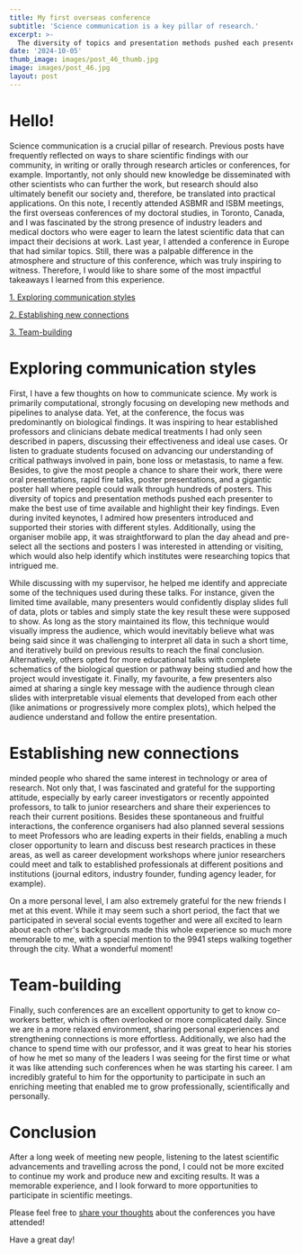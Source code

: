 ```yaml
---
title: My first overseas conference
subtitle: 'Science communication is a key pillar of research.'
excerpt: >-
  The diversity of topics and presentation methods pushed each presenter to make the best use of time available and highlight their key findings.
date: '2024-10-05'
thumb_image: images/post_46_thumb.jpg
image: images/post_46.jpg
layout: post
---
```



# Hello!

Science communication is a crucial pillar of research. Previous posts have frequently reflected on ways to share scientific findings with our community, in writing or orally through research articles or conferences, for example. Importantly, not only should new knowledge be disseminated with other scientists who can further the work, but research should also ultimately benefit our society and, therefore, be translated into practical applications. On this note, I recently attended ASBMR and ISBM meetings, the first overseas conferences of my doctoral studies, in Toronto, Canada, and I was fascinated by the strong presence of industry leaders and medical doctors who were eager to learn the latest scientific data that can impact their decisions at work. Last year, I attended a conference in Europe that had similar topics. Still, there was a palpable difference in the atmosphere and structure of this conference, which was truly inspiring to witness. Therefore, I would like to share some of the most impactful takeaways I learned from this experience.


[1. Exploring communication styles](#comm_styles)

[2. Establishing new connections](#connections)

[3. Team-building](#building)


# <a name="comm_styles">Exploring communication styles</a>

First, I have a few thoughts on how to communicate science. My work is primarily computational, strongly focusing on developing new methods and pipelines to analyse data. Yet, at the conference, the focus was predominantly on biological findings. It was inspiring to hear established professors and clinicians debate medical treatments I had only seen described in papers, discussing their effectiveness and ideal use cases. Or listen to graduate students focused on advancing our understanding of critical pathways involved in pain, bone loss or metastasis, to name a few. Besides, to give the most people a chance to share their work, there were oral presentations, rapid fire talks, poster presentations, and a gigantic poster hall where people could walk through hundreds of posters. This diversity of topics and presentation methods pushed each presenter to make the best use of time available and highlight their key findings. Even during invited keynotes, I admired how presenters introduced and supported their stories with different styles. Additionally, using the organiser mobile app, it was straightforward to plan the day ahead and pre-select all the sections and posters I was interested in attending or visiting, which would also help identify which institutes were researching topics that intrigued me.

While discussing with my supervisor, he helped me identify and appreciate some of the techniques used during these talks. For instance, given the limited time available, many presenters would confidently display slides full of data, plots or tables and simply state the key result these were supposed to show. As long as the story maintained its flow, this technique would visually impress the audience, which would inevitably believe what was being said since it was challenging to interpret all data in such a short time, and iteratively build on previous results to reach the final conclusion. Alternatively, others opted for more educational talks with complete schematics of the biological question or pathway being studied and how the project would investigate it. Finally, my favourite, a few presenters also aimed at sharing a single key message with the audience through clean slides with interpretable visual elements that developed from each other (like animations or progressively more complex plots), which helped the audience understand and follow the entire presentation.

# <a name="connections">Establishing new connections</a>

minded people who shared the same interest in technology or area of research. Not only that, I was fascinated and grateful for the supporting attitude, especially by early career investigators or recently appointed professors, to talk to junior researchers and share their experiences to reach their current positions. Besides these spontaneous and fruitful interactions, the conference organisers had also planned several sessions to meet Professors who are leading experts in their fields, enabling a much closer opportunity to learn and discuss best research practices in these areas, as well as career development workshops where junior researchers could meet and talk to established professionals at different positions and institutions (journal editors, industry founder, funding agency leader, for example).

On a more personal level, I am also extremely grateful for the new friends I met at this event. While it may seem such a short period, the fact that we participated in several social events together and were all excited to learn about each other's backgrounds made this whole experience so much more memorable to me, with a special mention to the 9941 steps walking together through the city. What a wonderful moment!


# <a name="building">Team-building</a>

Finally, such conferences are an excellent opportunity to get to know co-workers better, which is often overlooked or more complicated daily. Since we are in a more relaxed environment, sharing personal experiences and strengthening connections is more effortless. Additionally, we also had the chance to spend time with our professor, and it was great to hear his stories of how he met so many of the leaders I was seeing for the first time or what it was like attending such conferences when he was starting his career. I am incredibly grateful to him for the opportunity to participate in such an enriching meeting that enabled me to grow professionally, scientifically and personally.

# Conclusion

After a long week of meeting new people, listening to the latest scientific advancements and travelling across the pond, I could not be more excited to continue my work and produce new and exciting results. It was a memorable experience, and I look forward to more opportunities to participate in scientific meetings.

Please feel free to [share your thoughts](https://twitter.com/_franciscomcm) about the conferences you have attended!

Have a great day!
